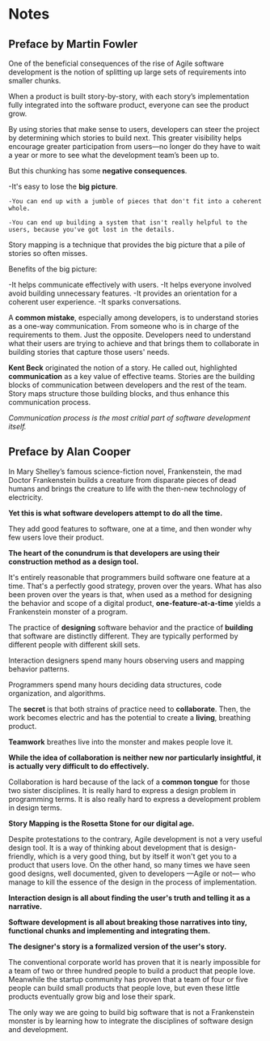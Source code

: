 # Notes

## Preface by Martin Fowler

One of the beneficial consequences of the rise of Agile software development is the notion of splitting up large sets of requirements into smaller chunks.

When a product is built story-by-story, with each story’s implementation fully integrated into the software product, everyone can see the product grow.

By using stories that make sense to users, developers can steer the project by determining which stories to build next. This greater visibility helps encourage greater participation from users—no longer do they have to wait a year or more to see what the development team’s been up to.

But this chunking has some **negative consequences**.

-It's easy to lose the **big picture**.

    -You can end up with a jumble of pieces that don't fit into a coherent whole.

    -You can end up building a system that isn't really helpful to the users, because you've got lost in the details.

Story mapping is a technique that provides the big picture that a pile of stories so often misses.

Benefits of the big picture:

-It helps communicate effectively with users.
-It helps everyone involved avoid building unnecessary features.
-It provides an orientation for a coherent user experience.
-It sparks conversations.

A **common mistake**, especially among developers, is to understand stories as a one-way communication. From someone who is in charge of the requirements to them. Just the opposite. Developers need to understand what their users are trying to achieve and that brings them to collaborate in building stories that capture those users' needs.

**Kent Beck** originated the notion of a story. He called out, highlighted **communication** as a key value of effective teams. Stories are the building blocks of communication between developers and the rest of the team. Story maps structure those building blocks, and thus enhance this communication process.

_Communication process is the most critial part of software development itself._

## Preface by Alan Cooper

In Mary Shelley’s famous science-fiction novel, Frankenstein, the mad Doctor Frankenstein builds a creature from disparate pieces of dead humans and brings the creature to life with the then-new technology of electricity.

**Yet this is what software developers attempt to do all the time.**

They add good features to software, one at a time, and then wonder why few users love their product.

**The heart of the conundrum is that developers are using their construction method as a design tool.**

It's entirely reasonable that programmers build software one feature at a time. That's a perfectly good strategy, proven over the years. What has also been proven over the years is that, when used as a method for designing the behavior and scope of a digital product, **one-feature-at-a-time** yields a Frankenstein monster of a program.

The practice of **designing** software behavior and the practice of **building** that software are distinctly different. They are typically performed by different people with different skill sets.

Interaction designers spend many hours observing users and mapping behavior patterns.

Programmers spend many hours deciding data structures, code organization, and algorithms.

The **secret** is that both strains of practice need to **collaborate**. Then, the work becomes electric and has the potential to create a **living**, breathing product.

**Teamwork** breathes live into the monster and makes people love it.

**While the idea of collaboration is neither new nor particularly insightful, it is actually very difficult to do effectively.**

Collaboration is hard because of the lack of a **common tongue** for those two sister disciplines. It is really hard to express a design problem in programming terms. It is also really hard to express a development problem in design terms.

**Story Mapping is the Rosetta Stone for our digital age.**

Despite protestations to the contrary, Agile development is not a very useful design tool. It is a way of thinking about development that is design-friendly, which is a very good thing, but by itself it won't get you to a product that users love. On the other hand, so many times we have seen good designs, well documented, given to developers —Agile or not— who manage to kill the essence of the design in the process of implementation.

**Interaction design is all about finding the user's truth and telling it as a narrative.**

**Software development is all about breaking those narratives into tiny, functional chunks and implementing and integrating them.**

**The designer's story is a formalized version of the user's story.**

The conventional corporate world has proven that it is nearly impossible for a team of two or three hundred people to build a product that people love. Meanwhile the startup community has proven that a team of four or five people can build small products that people love, but even these little products eventually grow big and lose their spark.

The only way we are going to build big software that is not a Frankenstein monster is by learning how to integrate the disciplines of software design and development.